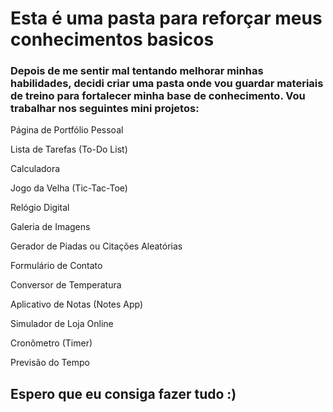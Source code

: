 # Esta é uma pasta para reforçar meus conhecimentos basicos
 ### Depois de me sentir mal tentando melhorar minhas habilidades, decidi criar uma pasta onde vou guardar materiais de treino para fortalecer minha base de conhecimento. Vou trabalhar nos seguintes mini projetos:

Página de Portfólio Pessoal

Lista de Tarefas (To-Do List)

Calculadora

Jogo da Velha (Tic-Tac-Toe)

Relógio Digital

Galeria de Imagens

Gerador de Piadas ou Citações Aleatórias

Formulário de Contato

Conversor de Temperatura

Aplicativo de Notas (Notes App)

Simulador de Loja Online

Cronômetro (Timer)

Previsão do Tempo

## Espero que eu consiga fazer tudo :)